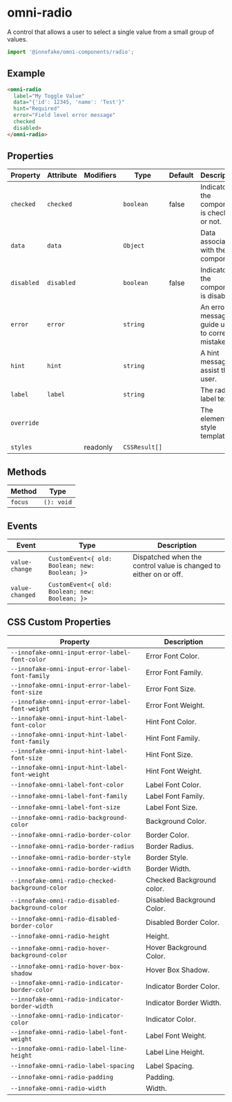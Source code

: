 # omni-radio

A control that allows a user to select a single value from a small group of values.

```js 
import '@innofake/omni-components/radio'; 
```

## Example

```html
<omni-radio  label="My Toggle Value"  data="{'id': 12345, 'name': 'Test'}"  hint="Required"  error="Field level error message"  checked  disabled></omni-radio>
```

## Properties

| Property   | Attribute  | Modifiers | Type          | Default | Description                                      |
|------------|------------|-----------|---------------|---------|--------------------------------------------------|
| `checked`  | `checked`  |           | `boolean`     | false   | Indicator if the component is checked or not.    |
| `data`     | `data`     |           | `Object`      |         | Data associated with the component.              |
| `disabled` | `disabled` |           | `boolean`     | false   | Indicator if the component is disabled.          |
| `error`    | `error`    |           | `string`      |         | An error message to guide users to correct a mistake. |
| `hint`     | `hint`     |           | `string`      |         | A hint message to assist the user.               |
| `label`    | `label`    |           | `string`      |         | The radio label text.                            |
| `override` |            |           |               |         | The element style template.                      |
| `styles`   |            | readonly  | `CSSResult[]` |         |                                                  |

## Methods

| Method  | Type       |
|---------|------------|
| `focus` | `(): void` |

## Events

| Event           | Type                                           | Description                                      |
|-----------------|------------------------------------------------|--------------------------------------------------|
| `value-change`  | `CustomEvent<{ old: Boolean; new: Boolean; }>` | Dispatched when the control value is changed to either on or off. |
| `value-changed` | `CustomEvent<{ old: Boolean; new: Boolean; }>` |                                                  |

## CSS Custom Properties

| Property                                         | Description                |
|--------------------------------------------------|----------------------------|
| `--innofake-omni-input-error-label-font-color`   | Error Font Color.          |
| `--innofake-omni-input-error-label-font-family`  | Error Font Family.         |
| `--innofake-omni-input-error-label-font-size`    | Error Font Size.           |
| `--innofake-omni-input-error-label-font-weight`  | Error Font Weight.         |
| `--innofake-omni-input-hint-label-font-color`    | Hint Font Color.           |
| `--innofake-omni-input-hint-label-font-family`   | Hint Font Family.          |
| `--innofake-omni-input-hint-label-font-size`     | Hint Font Size.            |
| `--innofake-omni-input-hint-label-font-weight`   | Hint Font Weight.          |
| `--innofake-omni-label-font-color`               | Label Font Color.          |
| `--innofake-omni-label-font-family`              | Label Font Family.         |
| `--innofake-omni-label-font-size`                | Label Font Size.           |
| `--innofake-omni-radio-background-color`         | Background Color.          |
| `--innofake-omni-radio-border-color`             | Border Color.              |
| `--innofake-omni-radio-border-radius`            | Border Radius.             |
| `--innofake-omni-radio-border-style`             | Border Style.              |
| `--innofake-omni-radio-border-width`             | Border Width.              |
| `--innofake-omni-radio-checked-background-color` | Checked Background color.  |
| `--innofake-omni-radio-disabled-background-color` | Disabled Background Color. |
| `--innofake-omni-radio-disabled-border-color`    | Disabled Border Color.     |
| `--innofake-omni-radio-height`                   | Height.                    |
| `--innofake-omni-radio-hover-background-color`   | Hover Background Color.    |
| `--innofake-omni-radio-hover-box-shadow`         | Hover Box Shadow.          |
| `--innofake-omni-radio-indicator-border-color`   | Indicator Border Color.    |
| `--innofake-omni-radio-indicator-border-width`   | Indicator Border Width.    |
| `--innofake-omni-radio-indicator-color`          | Indicator Color.           |
| `--innofake-omni-radio-label-font-weight`        | Label Font Weight.         |
| `--innofake-omni-radio-label-line-height`        | Label Line Height.         |
| `--innofake-omni-radio-label-spacing`            | Label Spacing.             |
| `--innofake-omni-radio-padding`                  | Padding.                   |
| `--innofake-omni-radio-width`                    | Width.                     |
